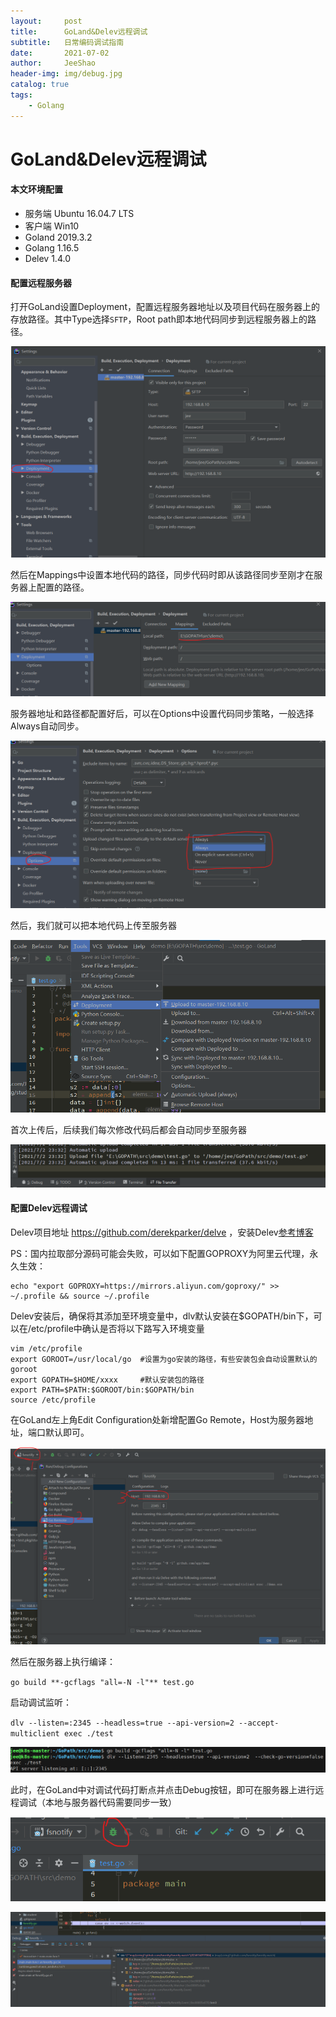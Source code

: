 ```yaml
---
layout:     post
title:      GoLand&Delev远程调试
subtitle:   日常编码调试指南
date:       2021-07-02
author:     JeeShao
header-img: img/debug.jpg
catalog: true
tags:
    - Golang
---
```

# **GoLand&Delev远程调试**

#### 本文环境配置
- 服务端 Ubuntu 16.04.7 LTS
- 客户端 Win10
- Goland 2019.3.2
- Golang 1.16.5
- Delev 1.4.0
#### 配置远程服务器
打开GoLand设置Deployment，配置远程服务器地址以及项目代码在服务器上的存放路径。其中Type选择`SFTP`，Root path即本地代码同步到远程服务器上的路径。

![image-20210702231724602](../img/2021-07-02-GoLand&Delev远程调试/image-20210702231724602.png)

然后在Mappings中设置本地代码的路径，同步代码时即从该路径同步至刚才在服务器上配置的路径。

![image-20210702232054269](../img/2021-07-02-GoLand&Delev远程调试/image-20210702232054269.png)

服务器地址和路径都配置好后，可以在Options中设置代码同步策略，一般选择Always自动同步。

![image-20210702232514992](../img/2021-07-02-GoLand&Delev远程调试/image-20210702232514992.png)

然后，我们就可以把本地代码上传至服务器

![image-20210702233435335](../img/2021-07-02-GoLand&Delev远程调试/image-20210702233435335.png)

首次上传后，后续我们每次修改代码后都会自动同步至服务器

![image-20210702233350886](../img/2021-07-02-GoLand&Delev远程调试/image-20210702233350886.png)

#### 配置Delev远程调试
Delev项目地址 https://github.com/derekparker/delve ，安装Delev[参考博客](https://www.codercto.com/a/47853.html)

PS：国内拉取部分源码可能会失败，可以如下配置GOPROXY为阿里云代理，永久生效：

```shell
echo "export GOPROXY=https://mirrors.aliyun.com/goproxy/" >> ~/.profile && source ~/.profile
```
Delev安装后，确保将其添加至环境变量中，dlv默认安装在$GOPATH/bin下，可以在/etc/profile中确认是否将以下路写入环境变量

```shell
vim /etc/profile
export GOROOT=/usr/local/go  #设置为go安装的路径，有些安装包会自动设置默认的goroot
export GOPATH=$HOME/xxxx     #默认安装包的路径
export PATH=$PATH:$GOROOT/bin:$GOPATH/bin
source /etc/profile
```

在GoLand左上角Edit Configuration处新增配置Go Remote，Host为服务器地址，端口默认即可。

![image-20210702235226508](../img/2021-07-02-GoLand&Delev远程调试/image-20210702235226508.png)

然后在服务器上执行编译：

`go build **-gcflags "all=-N -l"** test.go`

启动调试监听：

`dlv --listen=:2345 --headless=true --api-version=2 --accept-multiclient exec ./test`

![image-20210702235723069](../img/2021-07-02-GoLand&Delev远程调试/image-20210702235723069.png)

此时，在GoLand中对调试代码打断点并点击Debug按钮，即可在服务器上进行远程调试（本地与服务器代码需要同步一致）

![image-20210702235934037](../img/2021-07-02-GoLand&Delev远程调试/image-20210702235934037.png)

![image-20210703000742127](../img/2021-07-02-GoLand&Delev远程调试/image-20210703000742127.png)